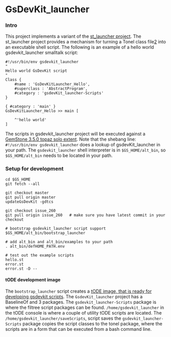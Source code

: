 # GsDevKit_launcher
### Intro
This project implements a variant of the [st_launcher project][1].
The st_launcher project provides a mechanism for turning a Tonel class file[2] into an executable shell script.
The following is an example of a hello world gsdevkit_launcher smalltalk script:
``` smalltalk
#!/usr/bin/env gsdevkit_launcher
"
Hello world GsDevKit script
"
Class {
	#name : 'GsDevKitLauncher_Hello',
	#superclass : 'AbstractProgram',
	#category : 'gsdevKit_launcher-Scripts'
}

{ #category : 'main' }
GsDevKitLauncher_Hello >> main [

	^'hello world'
]
```
The scripts in gsdevkit_launcher project will be executed against a [GemStone 3.5.0 topaz solo extent][3].
Note that the shebang line: `#!/usr/bin/env gsdevkit_launcher` does a lookup of gsdevKit_launcher in your path.
The `gsdevkit_launcher` shell interpreter is in `$GS_HOME/alt_bin`, so `$GS_HOME/alt_bin` needs to be located in your path.

### Setup for development
```
cd $GS_HOME
git fetch --all

git checkout master
git pull origin master
updateGsDevKit -gdtcs

git checkout issue_260
git pull origin issue_260	# make sure you have latest commit in your checkout

# bootstrap gsdevkit_launcher script support
$GS_HOME/alt_bin/bootstrap_launcher

# add alt_bin and alt_bin/examples to your path
. alt_bin/defHOME_PATH.env

# test out the example scripts
hello.st
error.st
error.st -D --
```
#### tODE development image
The `bootstrap_launcher` script creates a [tODE image, that is ready for developing gsdevkit scripts][4].
The `GsdevKit_launcher` project has a BaselineOf and 3 packages.
The `gsdevkit_launcher-Scripts` package is where the filtree script packages can be found.
`/home/gsdevkit_launcher` in the tODE console is where a couple of utility tODE scripts are located. 
The `/home/gsdevkit_launcher/saveScripts`, script saves the `gsdevkit_launcher-Scripts` package copies the script classes to the tonel package, where the scripts are in a form that can be executed from a bash command line.

[1]: https://github.com/dalehenrich/st_launcher
[2]: https://github.com/pharo-vcs/tonel#tonel-spec
[3]: https://downloads.gemtalksystems.com/docs/GemStone64/3.5.x/GS64-ReleaseNotes-3.5/2-AdministrationChanges.htm#pgfId-1963111
[4]: ../../../docs/images/tode_gsdevkit_launcher_350.png

